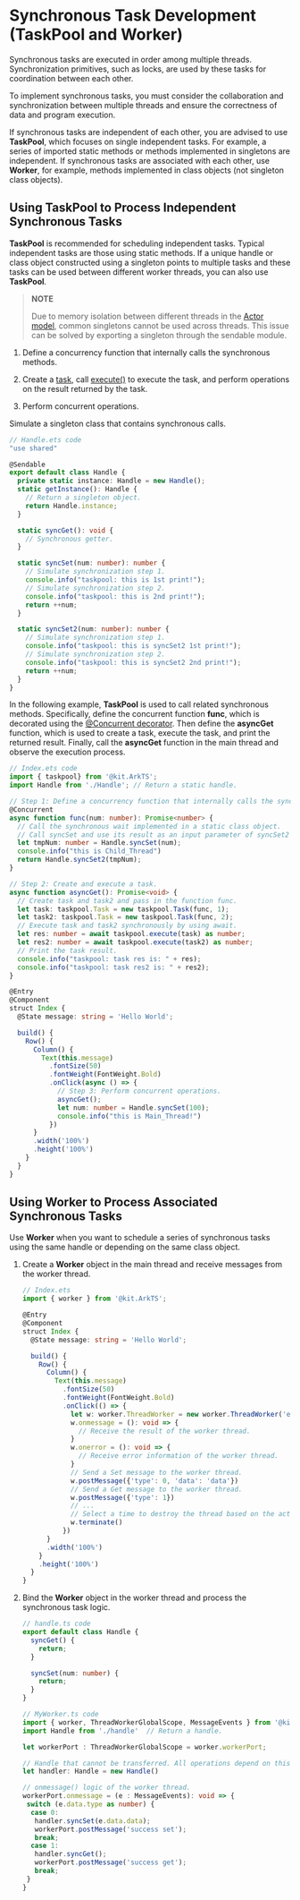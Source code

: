 # Synchronous Task Development (TaskPool and Worker)


Synchronous tasks are executed in order among multiple threads. Synchronization primitives, such as locks, are used by these tasks for coordination between each other.


To implement synchronous tasks, you must consider the collaboration and synchronization between multiple threads and ensure the correctness of data and program execution.

If synchronous tasks are independent of each other, you are advised to use **TaskPool**, which focuses on single independent tasks. For example, a series of imported static methods or methods implemented in singletons are independent. If synchronous tasks are associated with each other, use **Worker**, for example, methods implemented in class objects (not singleton class objects).


## Using TaskPool to Process Independent Synchronous Tasks

**TaskPool** is recommended for scheduling independent tasks. Typical independent tasks are those using static methods. If a unique handle or class object constructed using a singleton points to multiple tasks and these tasks can be used between different worker threads, you can also use **TaskPool**.

> **NOTE**
>
> Due to memory isolation between different threads in the [Actor model](actor-model-development-samples.md), common singletons cannot be used across threads. This issue can be solved by exporting a singleton through the sendable module.

1. Define a concurrency function that internally calls the synchronous methods.

2. Create a [task](../reference/apis-arkts/js-apis-taskpool.md#task), call [execute()](../reference/apis-arkts/js-apis-taskpool.md#taskpoolexecute-1) to execute the task, and perform operations on the result returned by the task.

3. Perform concurrent operations.

Simulate a singleton class that contains synchronous calls.


```ts
// Handle.ets code
"use shared"

@Sendable
export default class Handle {
  private static instance: Handle = new Handle();
  static getInstance(): Handle {
    // Return a singleton object.
    return Handle.instance;
  }

  static syncGet(): void {
    // Synchronous getter.
  }

  static syncSet(num: number): number {
    // Simulate synchronization step 1.
    console.info("taskpool: this is 1st print!");
    // Simulate synchronization step 2.
    console.info("taskpool: this is 2nd print!");
    return ++num;
  }

  static syncSet2(num: number): number {
    // Simulate synchronization step 1.
    console.info("taskpool: this is syncSet2 1st print!");
    // Simulate synchronization step 2.
    console.info("taskpool: this is syncSet2 2nd print!");
    return ++num;
  }
}
```


In the following example, **TaskPool** is used to call related synchronous methods. Specifically, define the concurrent function **func**, which is decorated using the [@Concurrent decorator](../arkts-utils/arkts-concurrent.md). Then define the **asyncGet** function, which is used to create a task, execute the task, and print the returned result. Finally, call the **asyncGet** function in the main thread and observe the execution process.


```ts
// Index.ets code
import { taskpool} from '@kit.ArkTS';
import Handle from './Handle'; // Return a static handle.

// Step 1: Define a concurrency function that internally calls the synchronous methods.
@Concurrent
async function func(num: number): Promise<number> {
  // Call the synchronous wait implemented in a static class object.
  // Call syncSet and use its result as an input parameter of syncSet2 to simulate the synchronous call logic.
  let tmpNum: number = Handle.syncSet(num);
  console.info("this is Child_Thread")
  return Handle.syncSet2(tmpNum);
}

// Step 2: Create and execute a task.
async function asyncGet(): Promise<void> {
  // Create task and task2 and pass in the function func.
  let task: taskpool.Task = new taskpool.Task(func, 1);
  let task2: taskpool.Task = new taskpool.Task(func, 2);
  // Execute task and task2 synchronously by using await.
  let res: number = await taskpool.execute(task) as number;
  let res2: number = await taskpool.execute(task2) as number;
  // Print the task result.
  console.info("taskpool: task res is: " + res);
  console.info("taskpool: task res2 is: " + res2);
}

@Entry
@Component
struct Index {
  @State message: string = 'Hello World';

  build() {
    Row() {
      Column() {
        Text(this.message)
          .fontSize(50)
          .fontWeight(FontWeight.Bold)
          .onClick(async () => {
            // Step 3: Perform concurrent operations.
            asyncGet();
            let num: number = Handle.syncSet(100);
            console.info("this is Main_Thread!")
          })
      }
      .width('100%')
      .height('100%')
    }
  }
}
```


## Using Worker to Process Associated Synchronous Tasks

Use **Worker** when you want to schedule a series of synchronous tasks using the same handle or depending on the same class object.

1. Create a **Worker** object in the main thread and receive messages from the worker thread.

    ```ts
    // Index.ets
    import { worker } from '@kit.ArkTS';
    
    @Entry
    @Component
    struct Index {
      @State message: string = 'Hello World';
    
      build() {
        Row() {
          Column() {
            Text(this.message)
              .fontSize(50)
              .fontWeight(FontWeight.Bold)
              .onClick(() => {
                let w: worker.ThreadWorker = new worker.ThreadWorker('entry/ets/workers/MyWorker.ts');
                w.onmessage = (): void => {
                  // Receive the result of the worker thread.
                }
                w.onerror = (): void => {
                  // Receive error information of the worker thread.
                }
                // Send a Set message to the worker thread.
                w.postMessage({'type': 0, 'data': 'data'})
                // Send a Get message to the worker thread.
                w.postMessage({'type': 1})
                // ...
                // Select a time to destroy the thread based on the actual situation.
                w.terminate()
              })
          }
          .width('100%')
        }
        .height('100%')
      }
    }
    ```


2. Bind the **Worker** object in the worker thread and process the synchronous task logic.

    ```ts
    // handle.ts code
    export default class Handle {
      syncGet() {
        return;
      }
    
      syncSet(num: number) {
        return;
      }
    }
    ```
    
    ```ts
    // MyWorker.ts code
    import { worker, ThreadWorkerGlobalScope, MessageEvents } from '@kit.ArkTS';
    import Handle from './handle'  // Return a handle.
    
    let workerPort : ThreadWorkerGlobalScope = worker.workerPort;
    
    // Handle that cannot be transferred. All operations depend on this handle.
    let handler: Handle = new Handle()
    
    // onmessage() logic of the worker thread.
    workerPort.onmessage = (e : MessageEvents): void => {
     switch (e.data.type as number) {
      case 0:
       handler.syncSet(e.data.data);
       workerPort.postMessage('success set');
       break;
      case 1:
       handler.syncGet();
       workerPort.postMessage('success get');
       break;
     }
    }
    ```
